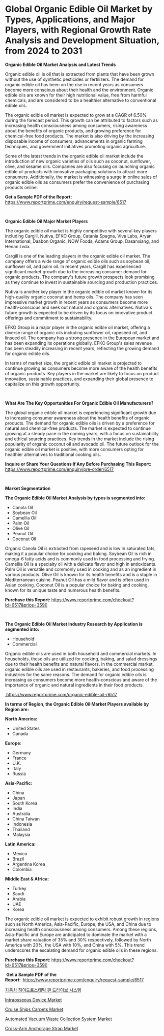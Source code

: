 <p><h1>Global Organic Edible Oil Market by Types, Applications, and Major Players, with Regional Growth Rate Analysis and Development Situation, from 2024 to 2031</h1></p><p><strong>Organic Edible Oil Market Analysis and Latest Trends</strong></p>
<p><p>Organic edible oil is oil that is extracted from plants that have been grown without the use of synthetic pesticides or fertilizers. The demand for organic edible oil has been on the rise in recent years as consumers become more conscious about their health and the environment. Organic edible oils are known for their high nutritional value, free from harmful chemicals, and are considered to be a healthier alternative to conventional edible oils.</p><p>The organic edible oil market is expected to grow at a CAGR of 6.50% during the forecast period. This growth can be attributed to factors such as increasing health consciousness among consumers, rising awareness about the benefits of organic products, and growing preference for chemical-free food products. The market is also driving by the increasing disposable income of consumers, advancements in organic farming techniques, and government initiatives promoting organic agriculture.</p><p>Some of the latest trends in the organic edible oil market include the introduction of new organic varieties of oils such as coconut, sunflower, olive, and sesame oils. Companies are also focusing on launching organic edible oil products with innovative packaging solutions to attract more consumers. Additionally, the market is witnessing a surge in online sales of organic edible oils as consumers prefer the convenience of purchasing products online.</p></p>
<p><strong>Get a Sample PDF of the Report:&nbsp;</strong> <a href="https://www.reportprime.com/enquiry/request-sample/6517">https://www.reportprime.com/enquiry/request-sample/6517</a></p>
<p>&nbsp;</p>
<p><strong>Organic Edible Oil Major Market Players</strong></p>
<p><p>The organic edible oil market is highly competitive with several key players including Cargill, Nutiva, EFKO Group, Catania Spagna, Viva Labs, Aryan International, Daabon Organic, NOW Foods, Adams Group, Dasanxiang, and Henan Lvda. </p><p>Cargill is one of the leading players in the organic edible oil market. The company offers a wide range of organic edible oils such as soybean oil, sunflower oil, and palm oil. In recent years, Cargill has experienced significant market growth due to the increasing consumer demand for organic products. The company's future growth prospects look promising as they continue to invest in sustainable sourcing and production practices.</p><p>Nutiva is another key player in the organic edible oil market known for its high-quality organic coconut and hemp oils. The company has seen impressive market growth in recent years as consumers become more health-conscious and seek out natural and organic alternatives. Nutiva's future growth is expected to be driven by its focus on innovative product offerings and commitment to sustainability.</p><p>EFKO Group is a major player in the organic edible oil market, offering a diverse range of organic oils including sunflower oil, rapeseed oil, and linseed oil. The company has a strong presence in the European market and has been expanding its operations globally. EFKO Group's sales revenue has been steadily increasing in recent years, reflecting the growing demand for organic edible oils.</p><p>In terms of market size, the organic edible oil market is projected to continue growing as consumers become more aware of the health benefits of organic products. Key players in the market are likely to focus on product innovation, sustainable practices, and expanding their global presence to capitalize on this growth opportunity.</p></p>
<p>&nbsp;</p>
<p><strong>What Are The Key Opportunities For Organic Edible Oil Manufacturers?</strong></p>
<p><p>The global organic edible oil market is experiencing significant growth due to increasing consumer awareness about the health benefits of organic products. The demand for organic edible oils is driven by a preference for natural and chemical-free products. The market is expected to continue growing at a steady pace in the coming years, with a focus on sustainability and ethical sourcing practices. Key trends in the market include the rising popularity of organic coconut oil and avocado oil. The future outlook for the organic edible oil market is positive, with more consumers opting for healthier alternatives to traditional cooking oils.</p></p>
<p><strong>Inquire or Share Your Questions If Any Before Purchasing This Report:</strong> <a href="https://www.reportprime.com/enquiry/pre-order/6517">https://www.reportprime.com/enquiry/pre-order/6517</a></p>
<p>&nbsp;</p>
<p><strong>Market Segmentation</strong></p>
<p><strong>The Organic Edible Oil Market Analysis by types is segmented into:</strong></p>
<p><ul><li>Canola Oil</li><li>Soybean Oil</li><li>Camellia Oil</li><li>Palm Oil</li><li>Olive Oil</li><li>Peanut Oil</li><li>Coconut Oil</li></ul></p>
<p><p>Organic Canola Oil is extracted from rapeseed and is low in saturated fats, making it a popular choice for cooking and baking. Soybean Oil is rich in omega-6 fatty acids and is commonly used in food processing and frying. Camellia Oil is a specialty oil with a delicate flavor and high in antioxidants. Palm Oil is versatile and commonly used in cooking and as an ingredient in various products. Olive Oil is known for its health benefits and is a staple in Mediterranean cuisine. Peanut Oil has a mild flavor and is often used in Asian cooking. Coconut Oil is a popular choice for baking and cooking, known for its unique taste and numerous health benefits.</p></p>
<p><strong>Purchase this Report:&nbsp;</strong><a href="https://www.reportprime.com/checkout?id=6517&price=3590">https://www.reportprime.com/checkout?id=6517&price=3590</a></p>
<p>&nbsp;</p>
<p><strong>The Organic Edible Oil Market Industry Research by Application is segmented into:</strong></p>
<p><ul><li>Household</li><li>Commercial</li></ul></p>
<p><p>Organic edible oils are used in both household and commercial markets. In households, these oils are utilized for cooking, baking, and salad dressings due to their health benefits and natural flavors. In the commercial market, organic edible oils are used in restaurants, bakeries, and food processing industries for the same reasons. The demand for organic edible oils is increasing as consumers become more health-conscious and aware of the importance of organic and natural ingredients in their food products.</p></p>
<p><a href="https://www.reportprime.com/organic-edible-oil-r6517">&nbsp;https://www.reportprime.com/organic-edible-oil-r6517</a></p>
<p><strong>In terms of Region, the Organic Edible Oil Market Players available by Region are:</strong></p>
<p>
    <p> <strong> North America: </strong>
        <ul>
            <li>United States</li>
            <li>Canada</li>
        </ul>
        </p> 
    <p> <strong> Europe: </strong>
        <ul>
            <li>Germany</li>
            <li>France</li>
            <li>U.K.</li>
            <li>Italy</li>
            <li>Russia</li>
        </ul>
        </p> 
    <p> <strong> Asia-Pacific: </strong>
        <ul>
            <li>China</li>
            <li>Japan</li>
            <li>South Korea</li>
            <li>India</li>
            <li>Australia</li>
            <li>China Taiwan</li>
            <li>Indonesia</li>
            <li>Thailand</li>
            <li>Malaysia</li>
        </ul>
        </p> 
    <p> <strong> Latin America: </strong>
        <ul>
            <li>Mexico</li>
            <li>Brazil</li>
            <li>Argentina Korea</li>
            <li>Colombia</li>
        </ul>
        </p> 
    <p> <strong> Middle East & Africa: </strong>
        <ul>
            <li>Turkey</li>
            <li>Saudi</li>
            <li>Arabia</li>
            <li>UAE</li>
            <li>Korea</li>
        </ul>
    </p>
    </p>
<p><p>The organic edible oil market is expected to exhibit robust growth in regions such as North America, Asia-Pacific, Europe, the USA, and China due to increasing health consciousness among consumers. Among these regions, Asia-Pacific and Europe are anticipated to dominate the market with a market share valuation of 35% and 30% respectively, followed by North America with 20%, the USA with 10%, and China with 5%. This trend underscores the escalating demand for organic edible oils in these regions.</p></p>
<p><strong>Purchase this Report: </strong><a href="https://www.reportprime.com/checkout?id=6517&price=3590">https://www.reportprime.com/checkout?id=6517&price=3590</a></p>
<p>&nbsp;<strong>Get a Sample PDF of the Report:&nbsp;&nbsp;</strong><a href="https://www.reportprime.com/enquiry/request-sample/6517">https://www.reportprime.com/enquiry/request-sample/6517</a></p>
<p><strong></strong></p>
<p><p><a href="https://medium.com/@kelvinfeenrey98677/%EC%9E%90%EB%8F%99%EC%B0%A8-%EC%9C%A0%EC%95%95%EC%8B%9D-%ED%8C%AC-%EA%B5%AC%EB%8F%99-%EC%8B%9C%EC%8A%A4%ED%85%9C-%EC%82%B0%EC%97%85%EC%97%90-%EB%8C%80%ED%95%9C-%ED%86%B5%EC%B0%B0-%EC%8B%9C%EC%9E%A5-%EC%9E%AC%EB%AC%B4-%EC%83%81%ED%83%9C-%EC%8B%9C%EC%9E%A5-%EA%B7%9C%EB%AA%A8-%EB%B0%8F-2031%EB%85%84%EA%B9%8C%EC%A7%80%EC%9D%98-%EC%88%98%EC%9D%B5-%EB%B6%84%EC%84%9D-9fa6300e2ce9">자동차 하이드로스태틱 팬 드라이브 시스템</a></p><p><a href="https://medium.com/@rebecca.smith5467/intraosseous-device-market-size-share-trends-analysis-report-by-end-use-hospitals-ambulatory-4ee1419e32c3">Intraosseous Device Market</a></p><p><a href="https://issuu.com/reportprime-2/docs/cruise-ships-carpets-market-size-20_14c58d700068c3">Cruise Ships Carpets Market</a></p><p><a href="https://www.linkedin.com/pulse/automated-vacuum-waste-collection-system-market-emerging-bkrrc?trackingId=T95Z5UsbR5SafRG8DDjGKA%3D%3D">Automated Vacuum Waste Collection System Market</a></p><p><a href="https://issuu.com/reportprime-2/docs/cross-arm-anchorage-strap-market-si_3b22d218e0c43f">Cross-Arm Anchorage Strap Market</a></p></p>